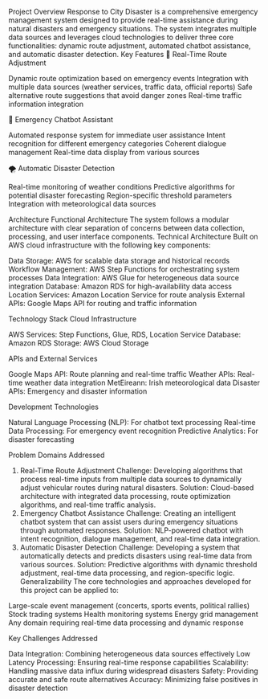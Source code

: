 Project Overview
Response to City Disaster is a comprehensive emergency management system designed to provide real-time assistance during natural disasters and emergency situations. The system integrates multiple data sources and leverages cloud technologies to deliver three core functionalities: dynamic route adjustment, automated chatbot assistance, and automatic disaster detection.
Key Features
🚗 Real-Time Route Adjustment

Dynamic route optimization based on emergency events
Integration with multiple data sources (weather services, traffic data, official reports)
Safe alternative route suggestions that avoid danger zones
Real-time traffic information integration

🤖 Emergency Chatbot Assistant

Automated response system for immediate user assistance
Intent recognition for different emergency categories
Coherent dialogue management
Real-time data display from various sources

🌪️ Automatic Disaster Detection

Real-time monitoring of weather conditions
Predictive algorithms for potential disaster forecasting
Region-specific threshold parameters
Integration with meteorological data sources

Architecture
Functional Architecture
The system follows a modular architecture with clear separation of concerns between data collection, processing, and user interface components.
Technical Architecture
Built on AWS cloud infrastructure with the following key components:

Data Storage: AWS for scalable data storage and historical records
Workflow Management: AWS Step Functions for orchestrating system processes
Data Integration: AWS Glue for heterogeneous data source integration
Database: Amazon RDS for high-availability data access
Location Services: Amazon Location Service for route analysis
External APIs: Google Maps API for routing and traffic information

Technology Stack
Cloud Infrastructure

AWS Services: Step Functions, Glue, RDS, Location Service
Database: Amazon RDS
Storage: AWS Cloud Storage

APIs and External Services

Google Maps API: Route planning and real-time traffic
Weather APIs: Real-time weather data integration
MetEireann: Irish meteorological data
Disaster APIs: Emergency and disaster information

Development Technologies

Natural Language Processing (NLP): For chatbot text processing
Real-time Data Processing: For emergency event recognition
Predictive Analytics: For disaster forecasting

Problem Domains Addressed
1. Real-Time Route Adjustment
Challenge: Developing algorithms that process real-time inputs from multiple data sources to dynamically adjust vehicular routes during natural disasters.
Solution: Cloud-based architecture with integrated data processing, route optimization algorithms, and real-time traffic analysis.
2. Emergency Chatbot Assistance
Challenge: Creating an intelligent chatbot system that can assist users during emergency situations through automated responses.
Solution: NLP-powered chatbot with intent recognition, dialogue management, and real-time data integration.
3. Automatic Disaster Detection
Challenge: Developing a system that automatically detects and predicts disasters using real-time data from various sources.
Solution: Predictive algorithms with dynamic threshold adjustment, real-time data processing, and region-specific logic.
Generalizability
The core technologies and approaches developed for this project can be applied to:

Large-scale event management (concerts, sports events, political rallies)
Stock trading systems
Health monitoring systems
Energy grid management
Any domain requiring real-time data processing and dynamic response

Key Challenges Addressed

Data Integration: Combining heterogeneous data sources effectively
Low Latency Processing: Ensuring real-time response capabilities
Scalability: Handling massive data influx during widespread disasters
Safety: Providing accurate and safe route alternatives
Accuracy: Minimizing false positives in disaster detection
